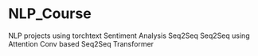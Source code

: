 # NLP_Course
NLP projects using torchtext
Sentiment Analysis
Seq2Seq
Seq2Seq using Attention
Conv based Seq2Seq
Transformer
